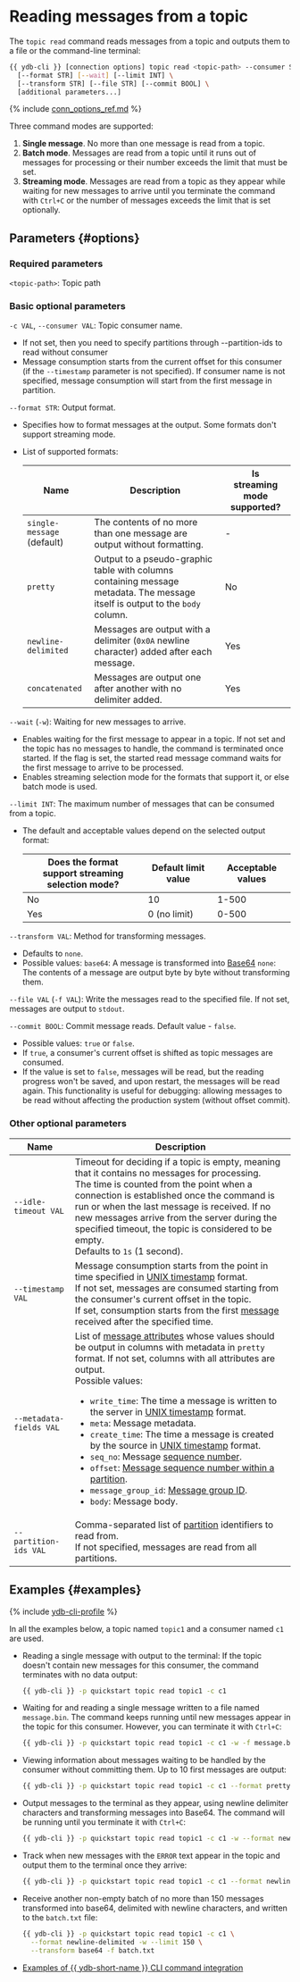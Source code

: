 # Reading messages from a topic

The `topic read` command reads messages from a topic and outputs them to a file or the command-line terminal:

```bash
{{ ydb-cli }} [connection options] topic read <topic-path> --consumer STR \
  [--format STR] [--wait] [--limit INT] \
  [--transform STR] [--file STR] [--commit BOOL] \
  [additional parameters...]
```

{% include [conn_options_ref.md](commands/_includes/conn_options_ref.md) %}

Three command modes are supported:

1. **Single message**. No more than one message is read from a topic.
2. **Batch mode**. Messages are read from a topic until it runs out of messages for processing or their number exceeds the limit that must be set.
3. **Streaming mode**. Messages are read from a topic as they appear while waiting for new messages to arrive until you terminate the command with `Ctrl+C` or the number of messages exceeds the limit that is set optionally.

## Parameters {#options}

### Required parameters

`<topic-path>`: Topic path

### Basic optional parameters

`-c VAL`, `--consumer VAL`: Topic consumer name.

- If not set, then you need to specify partitions through --partition-ids to read without consumer
- Message consumption starts from the current offset for this consumer (if the `--timestamp` parameter is not specified).
If consumer name is not specified, message consumption will start from the first message in partition.

`--format STR`: Output format.

- Specifies how to format messages at the output. Some formats don't support streaming mode.
- List of supported formats:

   | Name                           | Description                                                                                                                   | Is<br/>streaming mode supported? |
   |--------------------------------|-------------------------------------------------------------------------------------------------------------------------------|----------------------------------|
   | `single-message`<br/>(default) | The contents of no more than one message are output without formatting.                                                       | -                                |
   | `pretty`                       | Output to a pseudo-graphic table with columns containing message metadata. The message itself is output to the `body` column. | No                               |
   | `newline-delimited`            | Messages are output with a delimiter (`0x0A` newline character) added after each message.                                     | Yes                              |
   | `concatenated`                 | Messages are output one after another with no delimiter added.                                                                | Yes                              |

`--wait` (`-w`): Waiting for new messages to arrive.

- Enables waiting for the first message to appear in a topic. If not set and the topic has no messages to handle, the command is terminated once started. If the flag is set, the started read message command waits for the first message to arrive to be processed.
- Enables streaming selection mode for the formats that support it, or else batch mode is used.

`--limit INT`: The maximum number of messages that can be consumed from a topic.

- The default and acceptable values depend on the selected output format:

   | Does the format<br/>support streaming selection mode? | Default limit value | Acceptable values |
   |-------------------------------------------------------|---------------------|-------------------|
   | No                                                    | 10                  | 1-500             |
   | Yes                                                   | 0 (no limit)        | 0-500             |

`--transform VAL`: Method for transforming messages.

- Defaults to `none`.
- Possible values:
   `base64`: A message is transformed into [Base64](https://en.wikipedia.org/wiki/Base64)
   `none`: The contents of a message are output byte by byte without transforming them.

`--file VAL` (`-f VAL`): Write the messages read to the specified file. If not set, messages are output to `stdout`.

`--commit BOOL`: Commit message reads. Default value - `false`.

- Possible values: `true` or `false`.
- If `true`, a consumer's current offset is shifted as topic messages are consumed.
- If the value is set to `false`, messages will be read, but the reading progress won't be saved, and upon restart, the messages will be read again. This functionality is useful for debugging: allowing messages to be read without affecting the production system (without offset commit).

### Other optional parameters

| Name                    | Description                                                                                                                                                                                                                                                                                                                                                                                                                                                                                                                                                                                                                                        |
|-------------------------|----------------------------------------------------------------------------------------------------------------------------------------------------------------------------------------------------------------------------------------------------------------------------------------------------------------------------------------------------------------------------------------------------------------------------------------------------------------------------------------------------------------------------------------------------------------------------------------------------------------------------------------------------|
| `--idle-timeout VAL`    | Timeout for deciding if a topic is empty, meaning that it contains no messages for processing. <br/>The time is counted from the point when a connection is established once the command is run or when the last message is received. If no new messages arrive from the server during the specified timeout, the topic is considered to be empty.<br/>Defaults to `1s` (1 second).                                                                                                                                                                                                                                                                |
| `--timestamp VAL`       | Message consumption starts from the point in time specified in [UNIX timestamp](https://en.wikipedia.org/wiki/Unix_time) format.<br/>If not set, messages are consumed starting from the consumer's current offset in the topic.<br/>If set, consumption starts from the first [message](../../concepts/datamodel/topic.md#message) received after the specified time.                                                                                                                                                                                                                                                                                       |
| `--metadata-fields VAL` | List of [message attributes](../../concepts/datamodel/topic.md#message) whose values should be output in columns with metadata in `pretty` format. If not set, columns with all attributes are output. <br/>Possible values:<ul><li>`write_time`: The time a message is written to the server in [UNIX timestamp](https://en.wikipedia.org/wiki/Unix_time) format.</li><li>`meta`: Message metadata.</li><li>`create_time`: The time a message is created by the source in [UNIX timestamp](https://en.wikipedia.org/wiki/Unix_time) format.</li><li>`seq_no`: Message [sequence number](../../concepts/datamodel/topic.md#seqno).</li><li>`offset`: [Message sequence number within a partition](../../concepts/datamodel/topic.md#offset).</li><li>`message_group_id`: [Message group ID](../../concepts/datamodel/topic.md#producer-id).</li><li>`body`: Message body.</li></ul> |
| `--partition-ids VAL`   | Comma-separated list of [partition](../../concepts/datamodel/topic.md#partitioning) identifiers to read from.<br/>If not specified, messages are read from all partitions.                                                                                                                                                                                                                                                                                                                                                                                                                                                                                   |

## Examples {#examples}

{% include [ydb-cli-profile](../../_includes/ydb-cli-profile.md) %}

In all the examples below, a topic named `topic1` and a consumer named `c1` are used.

* Reading a single message with output to the terminal: If the topic doesn't contain new messages for this consumer, the command terminates with no data output:

   ```bash
   {{ ydb-cli }} -p quickstart topic read topic1 -c c1
   ```

* Waiting for and reading a single message written to a file named `message.bin`. The command keeps running until new messages appear in the topic for this consumer. However, you can terminate it with `Ctrl+C`:

   ```bash
   {{ ydb-cli }} -p quickstart topic read topic1 -c c1 -w -f message.bin
   ```

* Viewing information about messages waiting to be handled by the consumer without committing them. Up to 10 first messages are output:

   ```bash
   {{ ydb-cli }} -p quickstart topic read topic1 -c c1 --format pretty --commit false
   ```

* Output messages to the terminal as they appear, using newline delimiter characters and transforming messages into Base64. The command will be running until you terminate it with `Ctrl+C`:

   ```bash
   {{ ydb-cli }} -p quickstart topic read topic1 -c c1 -w --format newline-delimited --transform base64
   ```

* Track when new messages with the `ERROR` text appear in the topic and output them to the terminal once they arrive:

   ```bash
   {{ ydb-cli }} -p quickstart topic read topic1 -c c1 --format newline-delimited -w | grep ERROR
   ```

* Receive another non-empty batch of no more than 150 messages transformed into base64, delimited with newline characters, and written to the `batch.txt` file:

   ```bash
   {{ ydb-cli }} -p quickstart topic read topic1 -c c1 \
     --format newline-delimited -w --limit 150 \
     --transform base64 -f batch.txt
   ```

* [Examples of {{ ydb-short-name }} CLI command integration](topic-pipeline.md)

